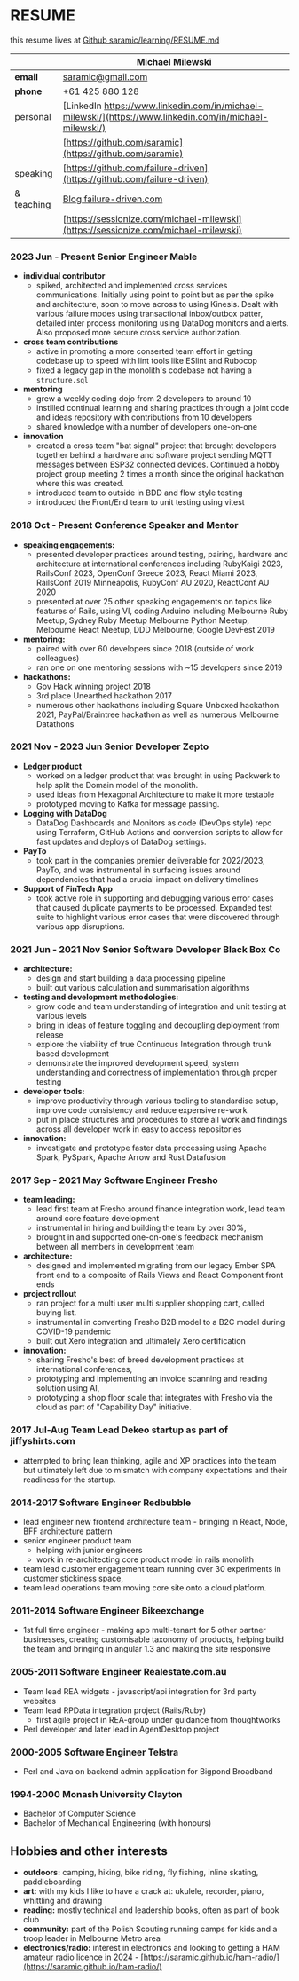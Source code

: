 # RESUME

this resume lives at [Github saramic/learning/RESUME.md](https://github.com/saramic/learning/blob/master/RESUME.md)

|            | Michael Milewski                                           |
| ---------- | ---------------------------------------------------------- |
| **email**  | [saramic@gmail.com](mailto:saramic@gmail.com)              |
| **phone**  | +61 425 880 128                                            |
| personal   | [LinkedIn https://www.linkedin.com/in/michael-milewski/](https://www.linkedin.com/in/michael-milewski/) |
|            | [https://github.com/saramic](https://github.com/saramic)   |
| speaking   | [https://github.com/failure-driven](https://github.com/failure-driven) |
| & teaching | [Blog failure-driven.com](https://failure-driven.com/)     |
|            | [https://sessionize.com/michael-milewski](https://sessionize.com/michael-milewski) |

### 2023 Jun - Present Senior Engineer Mable

  - **individual contributor**
    - spiked, architected and implemented cross services communications.
      Initially using point to point but as per the spike and architecture,
      soon to move across to using Kinesis. Dealt with various failure modes
      using transactional inbox/outbox patter, detailed inter process
      monitoring using DataDog monitors and alerts. Also proposed more secure
      cross service authorization.
  - **cross team contributions**
    - active in promoting a more conserted team effort in getting codebase up
      to speed with lint tools like ESlint and Rubocop
    - fixed a legacy gap in the monolith's codebase not having a
      `structure.sql`
  - **mentoring**
    - grew a weekly coding dojo from 2 developers to around 10
    - instilled continual learning and sharing practices through a joint code
      and ideas repository with contributions from 10 developers
    - shared knowledge with a number of developers one-on-one
  - **innovation**
    - created a cross team "bat signal" project that brought developers
      together behind a hardware and software project sending MQTT messages
      between ESP32 connected devices. Continued a hobby project group meeting
      2 times a month since the original hackathon where this was created.
    - introduced team to outside in BDD and flow style testing
    - introduced the Front/End team to unit testing using vitest

### 2018 Oct - Present Conference Speaker and Mentor

  - **speaking engagements:**
    - presented developer practices around testing, pairing, hardware and
      architecture at international conferences including RubyKaigi 2023,
      RailsConf 2023, OpenConf Greece 2023, React Miami 2023, RailsConf 2019
      Minneapolis, RubyConf AU 2020, ReactConf AU 2020
    - presented at over 25 other speaking engagements on topics like features of
      Rails, using VI, coding Arduino including Melbourne Ruby Meetup, Sydney
      Ruby Meetup Melbourne Python Meetup, Melbourne React Meetup, DDD
      Melbourne, Google DevFest 2019
  - **mentoring:**
    - paired with over 60 developers since 2018 (outside of work colleagues)
    - ran one on one mentoring sessions with ~15 developers since 2019
  - **hackathons:**
    - Gov Hack winning project 2018
    - 3rd place Unearthed hackathon 2017
    - numerous other hackathons including Square Unboxed hackathon 2021,
      PayPal/Braintree hackathon as well as numerous Melbourne Datathons

### 2021 Nov - 2023 Jun Senior Developer Zepto

  - **Ledger product**
    - worked on a ledger product that was brought in using Packwerk to help
      split the Domain model of the monolith.
    - used ideas from Hexagonal Architecture to make it more testable
    - prototyped moving to Kafka for message passing.
  - **Logging with DataDog**
    - DataDog Dashboards and Monitors as code (DevOps style) repo using
      Terraform, GitHub Actions and conversion scripts to allow for fast
      updates and deploys of DataDog settings.
  - **PayTo**
    - took part in the companies premier deliverable for 2022/2023, PayTo, and
      was instrumental in surfacing issues around dependencies that had a
      crucial impact on delivery timelines
  - **Support of FinTech App**
    - took active role in supporting and debugging various error cases that
      caused duplicate payments to be processed. Expanded test suite to
      highlight various error cases that were discovered through various app
      disruptions.

### 2021 Jun - 2021 Nov Senior Software Developer Black Box Co

  - **architecture:**
    - design and start building a data processing pipeline
    - built out various calculation and summarisation algorithms
  - **testing and development methodologies:**
    - grow code and team understanding of integration and unit testing at
      various levels
    - bring in ideas of feature toggling and decoupling deployment from release
    - explore the viability of true Continuous Integration through trunk based
      development
    - demonstrate the improved development speed, system understanding and
      correctness of implementation through proper testing
  - **developer tools:**
    - improve productivity through various tooling to standardise setup,
      improve code consistency and reduce expensive re-work
    - put in place structures and procedures to store all work and findings
      across all developer work in easy to access repositories
  - **innovation:**
    - investigate and prototype faster data processing using Apache Spark,
      PySpark, Apache Arrow and Rust Datafusion

### 2017 Sep - 2021 May Software Engineer Fresho

  - **team leading:**
    - lead first team at Fresho around finance integration work, lead team
      around core feature development
    - instrumental in hiring and building the team by over 30%,
    - brought in and supported one-on-one's feedback mechanism between all
      members in development team
  - **architecture:**
    - designed and implemented migrating from our legacy Ember SPA front end to
      a composite of Rails Views and React Component front ends
  - **project rollout**
    - ran project for a multi user multi supplier shopping cart, called buying
      list.
    - instrumental in converting Fresho B2B model to a B2C model during
      COVID-19 pandemic
    - built out Xero integration and ultimately Xero certification
  - **innovation:**
    - sharing Fresho's best of breed development practices at international
      conferences,
    - prototyping and implementing an invoice scanning and reading solution
      using AI,
    - prototyping a shop floor scale that integrates with Fresho via the cloud
      as part of "Capability Day" initiative.

### 2017 Jul-Aug Team Lead Dekeo startup as part of jiffyshirts.com

  - attempted to bring lean thinking, agile and XP practices into the team but
    ultimately left due to mismatch with company expectations and their
    readiness for the startup. 

### 2014-2017 Software Engineer Redbubble

  - lead engineer new frontend architecture team - bringing in React, Node, BFF
    architecture pattern
  - senior engineer product team
    - helping with junior engineers
    - work in re-architecting core product model in rails monolith
  - team lead customer engagement team running over 30 experiments in customer
    stickiness space,
  - team lead operations team moving core site onto a cloud platform.

### 2011-2014 Software Engineer Bikeexchange

  - 1st full time engineer - making app multi-tenant for 5 other partner
    businesses, creating customisable taxonomy of products, helping build the
    team and bringing in angular 1.3 and making the site responsive

### 2005-2011 Software Engineer Realestate.com.au

  - Team lead REA widgets - javascript/api integration for 3rd party websites
  - Team lead RPData integration project (Rails/Ruby)
    - first agile project in REA-group under guidance from thoughtworks
  - Perl developer and later lead in AgentDesktop project

### 2000-2005 Software Engineer Telstra

  - Perl and Java on backend admin application for Bigpond Broadband

### 1994-2000 Monash University Clayton

  - Bachelor of Computer Science
  - Bachelor of Mechanical Engineering (with honours)

## Hobbies and other interests

  - **outdoors:** camping, hiking, bike riding, fly fishing, inline skating,
    paddleboarding
  - **art:** with my kids I like to have a crack at: ukulele, recorder, piano,
    whittling and drawing
  - **reading:** mostly technical and leadership books, often as part of book
    club
  - **community:** part of the Polish Scouting running camps for kids and a
    troop leader in Melbourne Metro area
  - **electronics/radio:** interest in electronics and looking to getting a HAM
    amateur radio licence in 2024 -
    [https://saramic.github.io/ham-radio/](https://saramic.github.io/ham-radio/)

